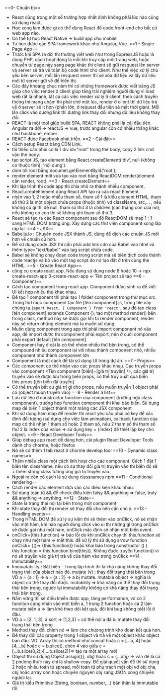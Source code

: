 ==0- Chuẩn bị==
- React dùng trong một số trường hợp nhất định không phải lúc nào cũng sử dụng react.
- Học xong làm được gì có thể dùng React để code front-end cho bất cứ web app nào.
- Có thể tự học React Native -> build app cho mobile
- Tự học được các SPA framework khác như Angular, Vue.
==1 - Single Page App==
- Trước khi SPA ra đời thì thường viết web như trong ExpressJS hoặc là dùng PHP, cách hoạt động là mỗi khi truy cập một trang web, hoặc chuyển từ page này sang page khác thì client sẽ gửi resquest lên server và server sẽ trả về toàn bộ code html cho client. Như thế việc xử lý chủ yếu bên server, mỗi lần resquest sever thì sẽ xóa dữ liệu và lấy dữ liệu mới từ server gửi về để hiển thị.
- Các đây khoảng chục năm thì có những framework được viết bằng JS giúp cho việc render ở client giúp tăng trải nghiệm người dùng vì load web rất là nhanh, tất cả các việc render xử lý ở client, theo cách truyền thống thì mạng chậm thì phải chờ một lúc, render ở client thì dữ liệu trả về ở server sẽ ít hơn (phần lớn, ở request đầu tiên sẽ mất thời gian). Mỗi lần click vào đường link thì đường link thay đổi nhưng dữ liệu không thay đổi.
- REACT là một tool giúp build SPA, REACT không phải là cái đầu tiên. Angular ra đời -> reactJS -> vue, trước angular còn có nhiều thằng khác như backbone, ember
- REACT được Facebook phát triển.
==2 - Cài đặt==
- Cách setup React bằng CDN Link. 
- tối thiểu cần phải có là 1 div id="root" trong thẻ body, copy 2 link cnd vào thẻ body.
- tạo script JS,  tạo element bằng React.createElement('div', null (không có thuộc tính), 'nội dung').
- dom tới root bằng documet.getElementById('root');
- render element mới vừa tạo vào root bằng ReactDOM.render(element cần render, root);
==3 - React.createElement==
- Khi lập trình thì code app thì chia nhỏ ra thành nhiều component.
- React.createElement dùng React API tạo ra các react Element.
- nhận vào 1, 2 hoặc nhiều tham số, tham số 1 là kiểu element HTML, tham số thứ 2 là một object chứa props (thuộc tính) vd className, src,... , nếu không có gì thì để null, tham số thứ 3 là children (các thằng con của nó), nếu không có con thì sẽ không ghi tham số thứ 3.
- React sẽ tạo ra các React component sau đó ReactDOM sẽ map 1 : 1 sang HTML DOM tương ứng. Xây dựng các thư viện component xong lắp ráp lại.
==4 - JSX==
- Babeljs.io : Chuyển code JSX thành JS, dùng để dịch các chuẩn JS mới hơn về chuẩn cũ hơn.
- Để sử dụng code JSX thì cần phải add link cdn của Babel vào html và  thêm type="text/babel" vào tag script chứa code.
- Babel sẽ không chạy đoạn code trong script mà sẽ biên dịch code thành code reactjs và bỏ vào một tag script do nó tạo đặt ở trên cùng thẻ HTML.
==5 - Create React App==
- công cụ create react app. Nếu đang sử dụng node 8 hoặc 10 -> npx create-react-app 3-create-react-app <- Tên project sẽ tạo
==6 - Component==
- Cách tạo component trong react app. Component được sinh ra để viết UI kết hợp nhiều thẻ khác nhau.
- Để tạo 1 component thì phải tạo 1 folder component trong thư mục src. Trong thư mục component tạo file [tên component].js, trong file này chúng ta `import React, { Component } from 'react'`, sau đó tạo class [tên component] extends Component {}, tạo một method render() bên trong class, method này sẽ được gọi khi ta render component, render này sẽ return những element mà ta muốn sử dụng.
- Muốn dùng component trong app thì phải import component nó vào app, để import được thì component phải export, nên ở cuối component phải export default [tên component]
- Component hay ở cái là có thể nhóm nhiều thứ bên trong, có thể compound nhiều component lại với nhau thành component nhỏ, nhiều component nhỏ thành component lớn
- Component là một cách để tái sử dụng UI trong dự án.
==7 - Props==
- Các component có thể nhận vào các props khác nhau.  Các truyền props vào component <Tên component [biến]=[giá trị truyền] />, các giá trị truyền vào sẽ được lưu trong biến props, có thể truy xuất qua biến this.props.[tên biến đã truyền].
- Có thể truyền bất cứ giá trị gì cho props, nếu muốn truyền 1 object phải có {object muốn truyền vào}
==8 - Render a list==
- Lưu dữ liệu ở constructor function của component (trường hợp class component), trường hợp function component thì khai báo biến. Sử dụng map để biến 1 object thành một mảng các JSX component
- Khi sử dụng hàm map để render thì react yêu cầu phải có key để xác định đối tượng (sử dụng cho việc làm animation), callback function của map có thể nhận 1 tham số hoặc 2 tham số, nếu 2 tham số thì tham số thứ 2 là index của value => sử dụng key = {index} để thiết lập key cho object.
==9 - React Developer Tools==
- Giúp debug app react dễ dàng hơn, cài plugin React Developer Tools dành cho chorme, hoặc firefox
- Nó sẽ có thêm 1 tab react ở chorme develop tool
==10 - Dynamic class names==
- Thêm nhiều class một cách linh hoạt cho các component. Cách 1 đặt 1 biến tên className, nếu có sự thay đổi giá trị truyền vào thì biến đó sẽ + thêm string class tương ứng giá trị truyền vào.
- Ngoài ra còn có cách là sử dung classnames npm
==11 - Conditional rendering==
- Cách render các element dựa vào các điều kiện khác nhau.
- Sử dụng toán tử && để check điều kiện falsy && anything => false, truly && anything => anything.
==12 - State==
- State là trạng thái nội tại bên trong một component
- Khi state thay đổi thì render sẽ thay đổi cho nên cần chú ý.
==13 - Handling events==
- Trong HTML DOM để xử lý sự kiện thì sẽ thêm vào onClick, nó sẽ nhận vào một hàm, khi nào người dùng click vào ui thì những gì trong onClick sẽ được gọi như một hàm, onClick mặc định sẽ nhận một biến event.
- onClick={this.function} => báo lỗi do khi onClick chạy thì this.function sẽ chạy như một hàm => mất this. để xử lý thì sử dụng arrow function onClick= {()=> {this.function}} hoặc khai báo trong constructor () { this.function = this.function.bind(this)}. Không được truyền function() vì nó sẽ truyền vào giá trị trả về của hàm vào trong onClick
==14 - Immutability== 
- Immuatability : Bất biến - Trong lập trình thì là khả năng không thay đổi trạng thái của object nào đó. mutate (v) : thay đổi trạng thái bên trong VD a = {a : 1} => a = {a : 2} => a bị mutate. mutable object => nghĩa là object có thể thay đổi được. mutability => khả năng có thể thay đổi trạng thái bên trong, ngược lại immutability không có khả năng thay đổi trạng thái bên trong.
- Nắm vững thì sẽ điều khiển được app, tăng performance, vd có 2 function cùng nhận vào một biến a, 1 trong 2 function hoặc cả 2 làm mutate biến a => làm khó theo dõi kết quả, đôi khi bug không biết lỗi ở đâu.
- VD a = [2, 1, 3], a.sort => [1,2,3] = có thể nói a đã bị mutate thay đổi trạng thái bên trong
- Method thay đổi chính nó => làm cho chương trình khó đoán kết quả hơn.
- Để thay đổi các property trong 1 object và trả về một object khác object ban đầu. VD: Array thì có method như concat hoặc c = [...b, 4] hoặc [4,...b] hoặc c = b.slice(), chèn 4 vào giữa c = [...b.slice(0,2),4,...b.slice(2)]=> tạo ra một array mới
- Object thì sử dụng Object.assign({}, obj) hoặc c = {...obj} => vấn đề là cả 2 phương thức này chỉ là shallow copy. Để giải quyết vấn đề thì sử dụng 2 hoặc nhiều toán tử spread, mỗi toán tử phụ trách một obj vd obj cha, obj hoặc array con hoặc chuyển nguyên obj sang JSON xong chuyển ngược lại.
- Giá trị kiểu Primitive (String, boolean, number,...) bản thân là immutable rồi